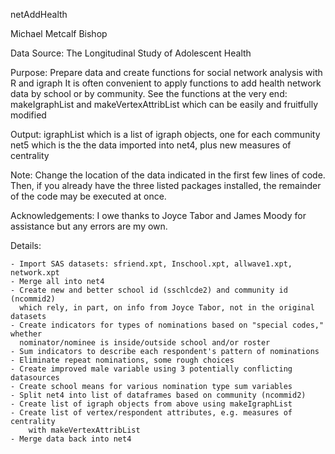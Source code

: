 netAddHealth

Michael Metcalf Bishop

Data Source: The Longitudinal Study of Adolescent Health

Purpose: Prepare data and create functions for social network analysis with R and igraph
         It is often convenient to apply functions to add health network data by school or by community.
         See the functions at the very end: makeIgraphList and makeVertexAttribList
         which can be easily and fruitfully modified 
         
Output: igraphList which is a list of igraph objects, one for each community
        net5 which is the the data imported into net4, plus new measures of centrality 
        
Note: Change the location of the data indicated in the first few lines of code.
      Then, if you already have the three listed packages installed, the remainder of the code may
      be executed at once.

Acknowledgements: I owe thanks to Joyce Tabor and James Moody for assistance but any errors are my own. 


Details:
    
    - Import SAS datasets: sfriend.xpt, Inschool.xpt, allwave1.xpt, network.xpt
    - Merge all into net4
    - Create new and better school id (sschlcde2) and community id (ncommid2)
      which rely, in part, on info from Joyce Tabor, not in the original datasets
    - Create indicators for types of nominations based on "special codes," whether
      nominator/nominee is inside/outside school and/or roster
    - Sum indicators to describe each respondent's pattern of nominations
    - Eliminate repeat nominations, some rough choices
    - Create improved male variable using 3 potentially conflicting datasources 
    - Create school means for various nomination type sum variables
    - Split net4 into list of dataframes based on community (ncommid2)
    - Create list of igraph objects from above using makeIgraphList
    - Create list of vertex/respondent attributes, e.g. measures of centrality
        with makeVertexAttribList
    - Merge data back into net4